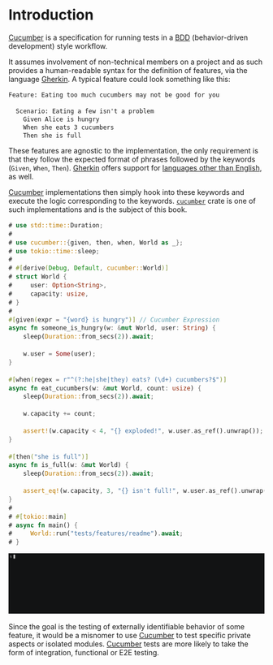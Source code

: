 Introduction
============

[Cucumber] is a specification for running tests in a [BDD] (behavior-driven development) style workflow. 

It assumes involvement of non-technical members on a project and as such provides a human-readable syntax for the definition of features, via the language [Gherkin]. A typical feature could look something like this:
```gherkin
Feature: Eating too much cucumbers may not be good for you
    
  Scenario: Eating a few isn't a problem
    Given Alice is hungry
    When she eats 3 cucumbers
    Then she is full
```

These features are agnostic to the implementation, the only requirement is that they follow the expected format of phrases followed by the keywords (`Given`, `When`, `Then`). [Gherkin] offers support for [languages other than English][1], as well.

[Cucumber] implementations then simply hook into these keywords and execute the logic corresponding to the keywords. [`cucumber`] crate is one of such implementations and is the subject of this book.

```rust
# use std::time::Duration;
#
# use cucumber::{given, then, when, World as _};
# use tokio::time::sleep;
#
# #[derive(Debug, Default, cucumber::World)]
# struct World {
#     user: Option<String>,
#     capacity: usize,
# }
#
#[given(expr = "{word} is hungry")] // Cucumber Expression
async fn someone_is_hungry(w: &mut World, user: String) {
    sleep(Duration::from_secs(2)).await;
    
    w.user = Some(user);
}

#[when(regex = r"^(?:he|she|they) eats? (\d+) cucumbers?$")]
async fn eat_cucumbers(w: &mut World, count: usize) {
    sleep(Duration::from_secs(2)).await;

    w.capacity += count;
    
    assert!(w.capacity < 4, "{} exploded!", w.user.as_ref().unwrap());
}

#[then("she is full")]
async fn is_full(w: &mut World) {
    sleep(Duration::from_secs(2)).await;

    assert_eq!(w.capacity, 3, "{} isn't full!", w.user.as_ref().unwrap());
}
#
# #[tokio::main]
# async fn main() {
#     World::run("tests/features/readme").await;
# }
```
![record](rec/readme.gif)

Since the goal is the testing of externally identifiable behavior of some feature, it would be a misnomer to use [Cucumber] to test specific private aspects or isolated modules. [Cucumber] tests are more likely to take the form of integration, functional or E2E testing.




[`cucumber`]: https://docs.rs/cucumber

[BDD]: https://en.wikipedia.org/wiki/Behavior-driven_development
[Cucumber]: https://cucumber.io
[Gherkin]: https://cucumber.io/docs/gherkin/reference

[1]: https://cucumber.io/docs/gherkin/languages
